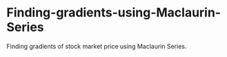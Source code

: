 # Finding-gradients-using-Maclaurin-Series
Finding gradients of stock market price using Maclaurin Series.

